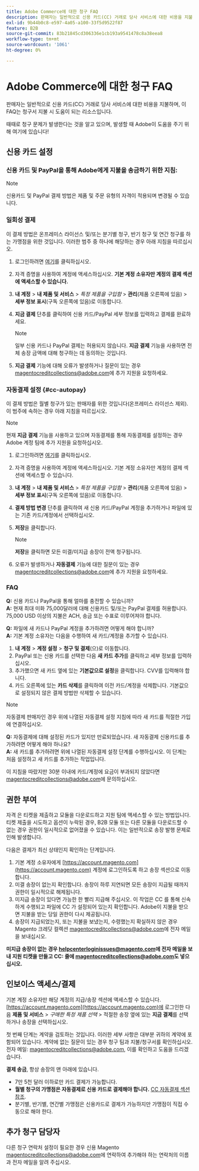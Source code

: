 ```yaml
---
title: Adobe Commerce에 대한 청구 FAQ
description: 판매자는 일반적으로 신용 카드(CC) 거래로 당사 서비스에 대한 비용을 지불하며, 이 FAQ는 청구서 지불 시 도움이 되는 리소스입니다.
exl-id: 9b44b0c8-e597-4a05-a100-33f5d9522f87
feature: B2B
source-git-commit: 83b21845cd306336e1cb193a9541478c8a38eea8
workflow-type: tm+mt
source-wordcount: '1061'
ht-degree: 0%

---
```


# Adobe Commerce에 대한 청구 FAQ

판매자는 일반적으로 신용 카드(CC) 거래로 당사 서비스에 대한 비용을 지불하며, 이 FAQ는 청구서 지불 시 도움이 되는 리소스입니다.

때때로 청구 문제가 발생한다는 것을 알고 있으며, 발생할 때 Adobe이 도움을 주기 위해 여기에 있습니다!

## 신용 카드 설정

### 신용 카드 및 PayPal을 통해 Adobe에게 지불을 송금하기 위한 지침:

>[!NOTE]
>
>신용카드 및 PayPal 결제 방법은 제품 및 주문 유형의 자격이 적용되며 변경될 수 있습니다.

### 일회성 결제

이 결제 방법은 온프레미스 라이선스 및/또는 분기별 청구, 반기 청구 및 연간 청구를 하는 가맹점을 위한 것입니다. 이러한 범주 중 하나에 해당하는 경우 아래 지침을 따르십시오.

1. 로그인하려면 [여기](https://account.magento.com/customer/account/login)를 클릭하십시오.

1. 자격 증명을 사용하여 계정에 액세스하십시오. **기본 계정 소유자만 계정의 결제 섹션에 액세스할 수 있습니다.**

1. **내 계정** > **내 제품 및 서비스** > *특정 제품을 구입함* > **관리**(제품 오른쪽에 있음) > **세부 정보 표시**(구독 오른쪽에 있음)로 이동합니다.

1. **지금 결제** 단추를 클릭하여 신용 카드/PayPal 세부 정보를 입력하고 결제를 완료하세요.

   >[!NOTE]
   >
   >일부 신용 카드나 PayPal 결제는 허용되지 않습니다. **지금 결제** 기능을 사용하면 전체 송장 금액에 대해 청구하는 데 동의하는 것입니다.

1. **지금 결제** 기능에 대해 오류가 발생하거나 질문이 있는 경우 [magentocreditcollections@adobe.com](mailto:magentocreditcollections@adobe.com)에 추가 지원을 요청하세요.

### 자동결제 설정 {#cc-autopay}

이 결제 방법은 월별 청구가 있는 판매자를 위한 것입니다(온프레미스 라이선스 제외). 이 범주에 속하는 경우 아래 지침을 따르십시오.

>[!NOTE]
>
>현재 **지금 결제** 기능을 사용하고 있으며 자동결제를 통해 자동결제를 설정하는 경우 Adobe 계정 팀에 추가 지원을 요청하십시오.

1. 로그인하려면 [여기](https://account.magento.com/customer/account/login)를 클릭하십시오.

1. 자격 증명을 사용하여 계정에 액세스하십시오. 기본 계정 소유자만 계정의 결제 섹션에 액세스할 수 있습니다.

1. **내 계정** > **내 제품 및 서비스** > *특정 제품을 구입함* > **관리**(제품 오른쪽에 있음) > **세부 정보 표시**(구독 오른쪽에 있음)로 이동합니다.

1. **결제 방법 변경** 단추를 클릭하여 새 신용 카드/PayPal 계정을 추가하거나 파일에 있는 기존 카드/계정에서 선택하십시오.

1. **저장**&#x200B;을 클릭합니다.

   >[!NOTE]
   >
   >**저장**&#x200B;을 클릭하면 모든 미결/미지급 송장이 전액 청구됩니다.

1. 오류가 발생하거나 **자동결제** 기능에 대한 질문이 있는 경우 [magentocreditcollections@adobe.com](mailto:magentocreditcollections@adobe.com)에 추가 지원을 요청하세요.

### FAQ

**Q:** 신용 카드나 PayPal을 통해 얼마를 충전할 수 있습니까?<br>
**A:** 현재 최대 미화 75,000달러에 대해 신용카드 및/또는 PayPal 결제를 허용합니다. 75,000 USD 이상의 지불은 ACH, 송금 또는 수표로 이루어져야 합니다.

**Q:** 파일에 새 카드나 PayPal 계정을 추가하려면 어떻게 해야 합니까?<br>
**A:** 기본 계정 소유자는 다음을 수행하여 새 카드/계정을 추가할 수 있습니다.

1. **내 계정** > **계정 설정** > **청구 및 결제**(으)로 이동합니다.
1. PayPal 또는 신용 카드를 선택한 다음 **새 카드 추가**&#x200B;를 클릭하고 세부 정보를 입력하십시오.
1. 추가했으면 새 카드 옆에 있는 **기본값으로 설정**&#x200B;을 클릭합니다. CVV를 입력해야 합니다.
1. 카드 오른쪽에 있는 **카드 삭제**&#x200B;를 클릭하여 이전 카드/계정을 삭제합니다. 기본값으로 설정되지 않은 결제 방법만 삭제할 수 있습니다.

>[!NOTE]
>
>자동결제 판매자인 경우 위에 나열된 자동결제 설정 지침에 따라 새 카드를 적절한 가입에 연결하십시오.

**Q:** 자동결제에 대해 설정된 카드가 있지만 만료되었습니다. 새 자동결제 신용카드를 추가하려면 어떻게 해야 하나요?<br>
**A:** 새 카드를 추가하려면 위에 나열된 자동결제 설정 단계를 수행하십시오. 이 단계는 처음 설정하고 새 카드를 추가하는 작업입니다.

이 지침을 따랐지만 30분 이내에 카드/계정에 요금이 부과되지 않았다면 [magentocreditcollections@adobe.com](mailto:magentocreditcollections@adobe.com)에 문의하십시오.


## 권한 부여

자격 은 티켓을 제출하고 모듈을 다운로드하고 지원 팀에 액세스할 수 있는 방법입니다. 티켓 제출을 시도하고 옵션이 누락된 경우, B2B 모듈 또는 다른 모듈을 다운로드할 수 없는 경우 권한이 일시적으로 없어졌을 수 있습니다. 이는 일반적으로 송장 발행 문제로 인해 발생합니다.

다음은 결제가 최신 상태인지 확인하는 단계입니다.

1. 기본 계정 소유자에게 [https://account.magento.com](https://account.magento.com) 계정에 로그인하도록 하고 송장 섹션으로 이동합니다.
1. 미결 송장이 없는지 확인합니다. 송장이 하루 지연되면 모든 송장이 지급될 때까지 권한이 일시적으로 해제됩니다.
1. 미지급 송장이 있다면 가능한 한 빨리 지급해 주십시오. 이 작업은 CC 를 통해 신속하게 수행되고 파일에 CC 가 설정되어 있는지 확인합니다. Adobe이 지불을 받으면 지불을 받는 당일 권한이 다시 제공됩니다.
1. 송장이 지급되었는지, 또는 지불을 보냈는지, 수령했는지 확실하지 않은 경우 Magento 크레딧 컬렉션 [magentocreditcollections@adobe.com](mailto:magentocreditcollections@adobe.com)에 전자 메일을 보내십시오.

**미지급 송장이 없는 경우 [helpcenterloginissues@magento.com](mailto:helpcenterloginissues@magento.com)에 전자 메일을 보내 지원 티켓을 만들고 CC: 줄에 [magentocreditcollections@adobe.com](mailto:magentocreditcollections@adobe.com)도 넣으십시오.**

## 인보이스 액세스/결제

기본 계정 소유자만 해당 계정의 지급/송장 섹션에 액세스할 수 있습니다.
[https://account.magento.com](https://account.magento.com)에 로그인한 다음 **제품 및 서비스** > *구매한 특정 제품 선택* > 적절한 송장 옆에 있는 **지금 결제**&#x200B;를 선택하거나 송장을 선택하십시오.

첫 번째 단계는 계약을 검토하는 것입니다. 이러한 세부 사항은 대부분 귀하의 계약에 포함되어 있습니다. 계약에 없는 질문이 있는 경우 청구 팀과 지불/청구서를 확인하십시오.  전자 메일: [magentocreditcollections@adobe.com](mailto:magentocreditcollections@adobe.com), 이를 확인하고 도움을 드리겠습니다.

**결제 송금**, 항상 송장의 맨 아래에 있습니다.

* 7만 5천 달러 이하로만 카드 결제가 가능합니다.
* **월별 청구의 가맹점은 자동결제로 신용 카드로 결제해야 합니다.** [CC 자동결제 섹션 참조](#cc-autopay).
* 분기별, 반기별, 연간별 가맹점은 신용카드로 결제가 가능하지만 가맹점이 직접 수동으로 해야 한다.

## 추가 청구 담당자

다른 청구 연락처 설정이 필요한 경우 신용 Magento [magentocreditcollections@adobe.com](mailto:magentocreditcollections@adobe.com)에 연락하여 추가해야 하는 연락처의 이름과 전자 메일을 알려 주십시오.
